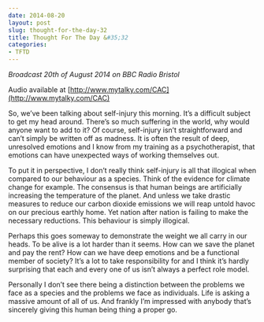 ```yaml
---
date: 2014-08-20
layout: post
slug: thought-for-the-day-32
title: Thought For The Day &#35;32
categories:
- TFTD
---
```


*Broadcast 20th of August 2014 on BBC Radio Bristol*

Audio available at [http://www.mytalky.com/CAC](http://www.mytalky.com/CAC)

So, we’ve been talking about self-injury this morning. It’s a difficult subject to get my head around. There’s so much suffering in the world, why would anyone want to add to it? Of course, self-injury isn’t straightforward and can’t simply be written off as madness. It is often the result of deep, unresolved emotions and I know from my training as a psychotherapist, that emotions can have unexpected ways of working themselves out.

To put it in perspective, I don’t really think self-injury is all that illogical when compared to our behaviour as a species. Think of the evidence for climate change for example. The consensus is that human beings are artificially increasing the temperature of the planet. And unless we take drastic measures to reduce our carbon dioxide emissions we will reap untold havoc on our precious earthly home. Yet nation after nation is failing to make the necessary reductions. This behaviour is simply illogical.

Perhaps this goes someway to demonstrate the weight we all carry in our heads. To be alive is a lot harder than it seems. How can we save the planet and pay the rent? How can we have deep emotions and be a functional member of society? It’s a lot to take responsibility for and I think it’s hardly surprising that each and every one of us isn’t always a perfect role model.

Personally I don’t see there being a distinction between the problems we face as a species and the problems we face as individuals. Life is asking a massive amount of all of us. And frankly I’m impressed with anybody that’s sincerely giving this human being thing a proper go.
